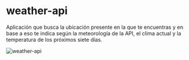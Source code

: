 # weather-api
Aplicación que busca la ubicación presente en la que te encuentras y en base a eso te indica según la meteorología de la API, el clima actual y la temperatura de los próximos siete días.

![weather-api](https://s31.postimg.org/5f10fh95n/weather-api.jpg)
